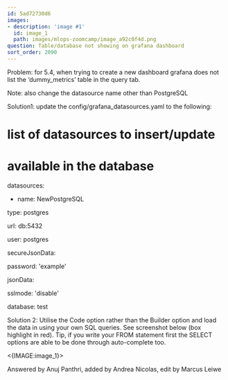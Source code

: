 ```yaml
---
id: 5ad72730d6
images:
- description: 'image #1'
  id: image_1
  path: images/mlops-zoomcamp/image_a92c0f4d.png
question: Table/database not showing on grafana dashboard
sort_order: 2090
---
```


Problem: for 5.4, when trying to create a new dashboard grafana does not list the ‘dummy_metrics’ table in the query tab.

Note: also change the datasource name other than PostgreSQL

Solution1: update the config/grafana_datasources.yaml to the following:

# list of datasources to insert/update

# available in the database

datasources:

- name: NewPostgreSQL

type: postgres

url: db:5432

user: postgres

secureJsonData:

password: 'example'

jsonData:

sslmode: 'disable'

database: test

Solution 2: Utilise the Code option rather than the Builder option and load the data in using your own SQL queries. See screenshot below (box highlight in red). Tip, if you write your FROM statement first the SELECT options are able to be done through auto-complete too.

<{IMAGE:image_1}>

Answered by  Anuj Panthri, added by Andrea Nicolas, edit by Marcus Leiwe

